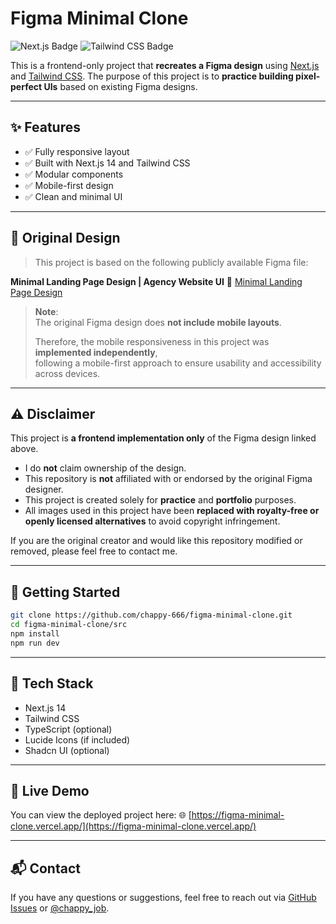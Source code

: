 # Figma Minimal Clone

<div align="left">
  <img src="https://img.shields.io/badge/Next.js-000000?style=for-the-badge&logo=nextdotjs&logoColor=white" alt="Next.js Badge" />
  <img src="https://img.shields.io/badge/Tailwind_CSS-38B2AC?style=for-the-badge&logo=tailwind-css&logoColor=white" alt="Tailwind CSS Badge" />
</div>

This is a frontend-only project that **recreates a Figma design** using [Next.js](https://nextjs.org/) and [Tailwind CSS](https://tailwindcss.com/).
The purpose of this project is to **practice building pixel-perfect UIs** based on existing Figma designs.

---

## ✨ Features

- ✅ Fully responsive layout
- ✅ Built with Next.js 14 and Tailwind CSS
- ✅ Modular components
- ✅ Mobile-first design
- ✅ Clean and minimal UI

---

## 🎨 Original Design

> This project is based on the following publicly available Figma file:

**Minimal Landing Page Design | Agency Website UI**
🔗 [Minimal Landing Page Design](https://www.figma.com/community/file/1222060007934600841)

> **Note**:  
> The original Figma design does **not include mobile layouts**.
>
> Therefore, the mobile responsiveness in this project was **implemented independently**,  
> following a mobile-first approach to ensure usability and accessibility across devices.

---

## ⚠️ Disclaimer

This project is **a frontend implementation only** of the Figma design linked above.

- I do **not** claim ownership of the design.
- This repository is **not** affiliated with or endorsed by the original Figma designer.
- This project is created solely for **practice** and **portfolio** purposes.
- All images used in this project have been **replaced with royalty-free or openly licensed alternatives** to avoid copyright infringement.

If you are the original creator and would like this repository modified or removed, please feel free to contact me.

---

## 🚀 Getting Started

```bash
git clone https://github.com/chappy-666/figma-minimal-clone.git
cd figma-minimal-clone/src
npm install
npm run dev
```

---

## 📁 Tech Stack

- Next.js 14
- Tailwind CSS
- TypeScript (optional)
- Lucide Icons (if included)
- Shadcn UI (optional)

---

## 🔗 Live Demo

You can view the deployed project here:
🌐 [https://figma-minimal-clone.vercel.app/](https://figma-minimal-clone.vercel.app/)

---

## 📬 Contact

If you have any questions or suggestions, feel free to reach out via [GitHub Issues](https://github.com/chappy-666/figma-minimal-clone/issues) or [@chappy_job](https://x.com/chappy_job).
